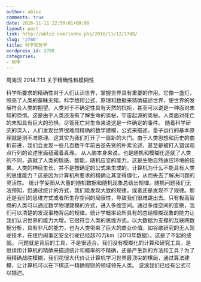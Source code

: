 ```yaml
---
author: abloz
comments: true
date: 2016-11-11 22:50:01+00:00
layout: post
link: http://abloz.com/index.php/2016/11/12/2788/
slug: '2788'
title: 科学和哲学
wordpress_id: 2788
categories:
- 哲学
---
```


周海汉 2014.7.13
关于精确性和模糊性

科学所要求的精确性对于人们认识世界，掌握世界具有重要的作用。它像一盏灯，照亮了人类的蒙昧无知。科学想用公式、原理和数据来精确描述世界，使世界的发展符合人类的期望。人类对于不确定性具有天然的抗拒，甚至可以说是一种面对未知的恐惧。这是由于人类还没有了解生命的奥秘，宇宙起源的奥秘。人类面对死亡的未知具有巨大的恐惧。尽管死亡对生命来说这是一件确定的事件。
 随着科学研究的深入，人们发现世界很难用精确的数学建模，公式来描述。量子运行的基本原理就是测不准原理。这其实为我们打开了一扇新的大门。由于人类思想和历史的曲折前进，我们会发现一些几百数千年前古圣先贤的朴素论述，甚至是被打入错误观点行列的论述里面蕴藏着真理。
从人脑本身来说，也是随机和模糊化造就了人类的不同，造就了人类的情感、智能，随机应变的能力。这是生物自然适应环境的结果。人类的神经生长，并不是按确定的公式来生成的。计算机为什么不能具有人类的思维能力？这是因为计算机所要求的精确让其变得僵化，从而失去了解决问题的灵活性。
统计学妄图从大量的随机数据和随机现象总结出规律。随机问题我们无法预知，但通过统计的方式，我们能发现大致的规律。或者还是发现不了规律。那还是我们的思维方式或者所生存空间的局限性，导致我们很难跳出去。只有极高智商的人类可以通过数学物理建模的方式，进入多维空间。通过多维空间的变换，我们可以清楚的发现事物背后的规律。统计学概率论所具有的总结模糊现象的能力让我们认识世界的能力大增。它很符合人类的思维方式。以大数据为支撑的互联网数据分析，具有非凡的能力，也为人类带来了巨大的商业价值。如谷歌研究的无人驾驶技术，在纽约闹事区安全行驶已经超70万km（2013年数据）。这是了不起的成就。
问题就是背后的工具，不是很适合。我们没有模糊化的计算和研究工具。是继续用计算机的精确来描述统计和概率的不精确，还是产生新的方法和工具？为了用精确战胜模糊，我们花很大代价让计算机学习世界最顶尖的棋局，通过算法建模，让计算机可以在下棋这一精确规则的领域领先人类。
波浪我们已经有公式可以描述。
